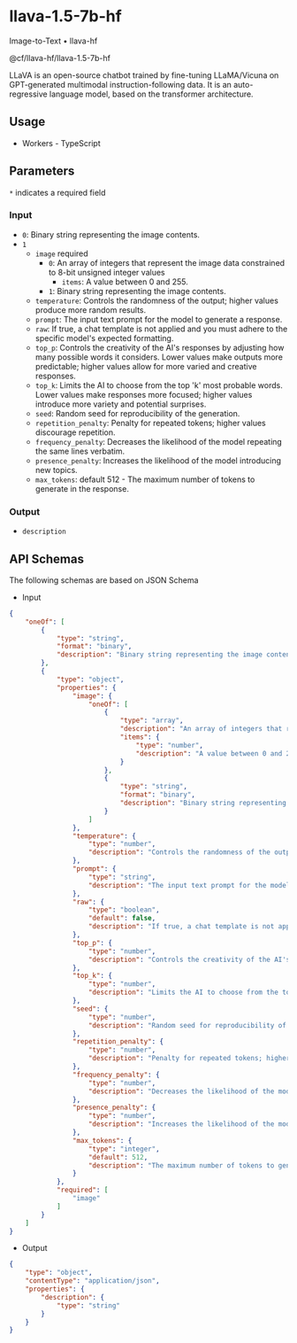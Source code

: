 # llava-1.5-7b-hf

Image-to-Text  •  llava-hf

@cf/llava-hf/llava-1.5-7b-hf

LLaVA is an open-source chatbot trained by fine-tuning LLaMA/Vicuna on GPT-generated multimodal instruction-following data. It is an auto-regressive language model, based on the transformer architecture.

## Usage
- Workers - TypeScript

## Parameters
`*`  indicates a required field

### Input
-   `0`: Binary string representing the image contents.
-   `1`
	- `image`  required 
        -   `0`: An array of integers that represent the image data constrained to 8-bit unsigned integer values
            -   `items`: A value between 0 and 255.
        -   `1`: Binary string representing the image contents.
    -   `temperature`: Controls the randomness of the output; higher values produce more random results.
    -   `prompt`: The input text prompt for the model to generate a response.
    -   `raw`: If true, a chat template is not applied and you must adhere to the specific model's expected formatting.
    -   `top_p`: Controls the creativity of the AI's responses by adjusting how many possible words it considers. Lower values make outputs more predictable; higher values allow for more varied and creative responses.
    -   `top_k`: Limits the AI to choose from the top 'k' most probable words. Lower values make responses more focused; higher values introduce more variety and potential surprises.
    -   `seed`: Random seed for reproducibility of the generation.
    -   `repetition_penalty`: Penalty for repeated tokens; higher values discourage repetition.
    -   `frequency_penalty`: Decreases the likelihood of the model repeating the same lines verbatim.
    -   `presence_penalty`: Increases the likelihood of the model introducing new topics.
    -   `max_tokens`: default 512 - The maximum number of tokens to generate in the response.

### Output
-   `description`

## API Schemas
The following schemas are based on JSON Schema

-   Input
```json
{
    "oneOf": [
        {
            "type": "string",
            "format": "binary",
            "description": "Binary string representing the image contents."
        },
        {
            "type": "object",
            "properties": {
                "image": {
                    "oneOf": [
                        {
                            "type": "array",
                            "description": "An array of integers that represent the image data constrained to 8-bit unsigned integer values",
                            "items": {
                                "type": "number",
                                "description": "A value between 0 and 255"
                            }
                        },
                        {
                            "type": "string",
                            "format": "binary",
                            "description": "Binary string representing the image contents."
                        }
                    ]
                },
                "temperature": {
                    "type": "number",
                    "description": "Controls the randomness of the output; higher values produce more random results."
                },
                "prompt": {
                    "type": "string",
                    "description": "The input text prompt for the model to generate a response."
                },
                "raw": {
                    "type": "boolean",
                    "default": false,
                    "description": "If true, a chat template is not applied and you must adhere to the specific model's expected formatting."
                },
                "top_p": {
                    "type": "number",
                    "description": "Controls the creativity of the AI's responses by adjusting how many possible words it considers. Lower values make outputs more predictable; higher values allow for more varied and creative responses."
                },
                "top_k": {
                    "type": "number",
                    "description": "Limits the AI to choose from the top 'k' most probable words. Lower values make responses more focused; higher values introduce more variety and potential surprises."
                },
                "seed": {
                    "type": "number",
                    "description": "Random seed for reproducibility of the generation."
                },
                "repetition_penalty": {
                    "type": "number",
                    "description": "Penalty for repeated tokens; higher values discourage repetition."
                },
                "frequency_penalty": {
                    "type": "number",
                    "description": "Decreases the likelihood of the model repeating the same lines verbatim."
                },
                "presence_penalty": {
                    "type": "number",
                    "description": "Increases the likelihood of the model introducing new topics."
                },
                "max_tokens": {
                    "type": "integer",
                    "default": 512,
                    "description": "The maximum number of tokens to generate in the response."
                }
            },
            "required": [
                "image"
            ]
        }
    ]
}
```

-   Output
```json
{
    "type": "object",
    "contentType": "application/json",
    "properties": {
        "description": {
            "type": "string"
        }
    }
}
```
